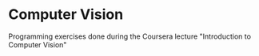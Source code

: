 # Computer Vision
Programming exercises done during the Coursera lecture "Introduction to Computer Vision" 
